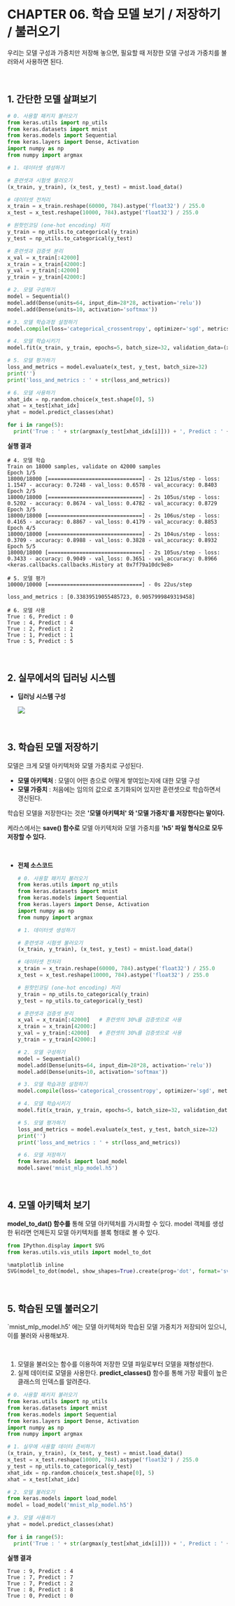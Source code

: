 # CHAPTER 06. 학습 모델 보기 / 저장하기 / 불러오기

우리는 모델 구성과 가중치만 저장해 놓으면, 필요할 때 저장한 모델 구성과 가중치를 불러와서 사용하면 된다.

<br>

## 1. 간단한 모델 살펴보기

```python
# 0. 사용할 패키지 불러오기
from keras.utils import np_utils
from keras.datasets import mnist
from keras.models import Sequential
from keras.layers import Dense, Activation
import numpy as np
from numpy import argmax

# 1. 데이터셋 생성하기

# 훈련셋과 시험셋 불러오기
(x_train, y_train), (x_test, y_test) = mnist.load_data()

# 데이터셋 전처리
x_train = x_train.reshape(60000, 784).astype('float32') / 255.0
x_test = x_test.reshape(10000, 784).astype('float32') / 255.0

# 원핫인코딩 (one-hot encoding) 처리
y_train = np_utils.to_categorical(y_train)
y_test = np_utils.to_categorical(y_test)

# 훈련셋과 검증셋 분리
x_val = x_train[:42000]
x_train = x_train[42000:]
y_val = y_train[:42000]
y_train = y_train[42000:]

# 2. 모델 구성하기
model = Sequential()
model.add(Dense(units=64, input_dim=28*28, activation='relu'))
model.add(Dense(units=10, activation='softmax'))

# 3. 모델 학습과정 설정하기
model.compile(loss='categorical_crossentropy', optimizer='sgd', metrics=['accuracy'])

# 4. 모델 학습시키기
model.fit(x_train, y_train, epochs=5, batch_size=32, validation_data=(x_val, y_val))

# 5. 모델 평가하기
loss_and_metrics = model.evaluate(x_test, y_test, batch_size=32)
print('')
print('loss_and_metrics : ' + str(loss_and_metrics))

# 6. 모델 사용하기
xhat_idx = np.random.choice(x_test.shape[0], 5)
xhat = x_test[xhat_idx]
yhat = model.predict_classes(xhat)

for i in range(5):
  print('True : ' + str(argmax(y_test[xhat_idx[i]])) + ', Predict : ' + str(yhat[i]))
```

**실행 결과**

```
# 4. 모델 학습
Train on 18000 samples, validate on 42000 samples
Epoch 1/5
18000/18000 [==============================] - 2s 121us/step - loss: 1.1547 - accuracy: 0.7248 - val_loss: 0.6578 - val_accuracy: 0.8403
Epoch 2/5
18000/18000 [==============================] - 2s 105us/step - loss: 0.5202 - accuracy: 0.8674 - val_loss: 0.4782 - val_accuracy: 0.8729
Epoch 3/5
18000/18000 [==============================] - 2s 106us/step - loss: 0.4165 - accuracy: 0.8867 - val_loss: 0.4179 - val_accuracy: 0.8853
Epoch 4/5
18000/18000 [==============================] - 2s 104us/step - loss: 0.3709 - accuracy: 0.8988 - val_loss: 0.3828 - val_accuracy: 0.8932
Epoch 5/5
18000/18000 [==============================] - 2s 105us/step - loss: 0.3433 - accuracy: 0.9049 - val_loss: 0.3651 - val_accuracy: 0.8966
<keras.callbacks.callbacks.History at 0x7f79a10dc9e8>

# 5. 모델 평가
10000/10000 [==============================] - 0s 22us/step

loss_and_metrics : [0.33839519055485723, 0.9057999849319458]

# 6. 모델 사용
True : 6, Predict : 0
True : 4, Predict : 4
True : 2, Predict : 2
True : 1, Predict : 1
True : 5, Predict : 5
```

<br>

## 2. 실무에서의 딥러닝 시스템

* **딥러닝 시스템 구성**

  <img src="http://tykimos.github.io/warehouse/2017-6-10-Model_Load_Save_1.png">

<br>

## 3. 학습된 모델 저장하기

모델은 크게 모델 아키텍처와 모델 가중치로 구성된다.

* **모델 아키텍처** : 모델이 어떤 층으로 어떻게 쌓여있는지에 대한 모델 구성
* **모델 가중치** : 처음에는 임의의 값으로 초기화되어 있지만 훈련셋으로 학습하면서 갱신된다.

학습된 모델을 저장한다는 것은 **'모델 아키텍처' 와 '모델 가중치'를 저장한다는 말이다.**

케라스에서는 **save() 함수로** 모델 아키텍처와 모델 가중치를 **'h5' 파일 형식으로 모두 저장할 수 있다.**

<br>

* **전체 소스코드**

  ```python
  # 0. 사용할 패키지 불러오기
  from keras.utils import np_utils
  from keras.datasets import mnist
  from keras.models import Sequential
  from keras.layers import Dense, Activation
  import numpy as np
  from numpy import argmax
  
  # 1. 데이터셋 생성하기
  
  # 훈련셋과 시험셋 불러오기
  (x_train, y_train), (x_test, y_test) = mnist.load_data()
  
  # 데이터셋 전처리
  x_train = x_train.reshape(60000, 784).astype('float32') / 255.0
  x_test = x_test.reshape(10000, 784).astype('float32') / 255.0
  
  # 원핫인코딩 (one-hot encoding) 처리
  y_train = np_utils.to_categorical(y_train)
  y_test = np_utils.to_categorical(y_test)
  
  # 훈련셋과 검증셋 분리
  x_val = x_train[:42000]   # 훈련셋의 30%를 검증셋으로 사용
  x_train = x_train[42000:]
  y_val = y_train[:42000]   # 훈련셋의 30%를 검증셋으로 사용
  y_train = y_train[42000:] 
  
  # 2. 모델 구성하기
  model = Sequential()
  model.add(Dense(units=64, input_dim=28*28, activation='relu'))
  model.add(Dense(units=10, activation='softmax'))
  
  # 3. 모델 학습과정 설정하기
  model.compile(loss='categorical_crossentropy', optimizer='sgd', metrics=['accuracy'])
  
  # 4. 모델 학습시키기
  model.fit(x_train, y_train, epochs=5, batch_size=32, validation_data=(x_val, y_val))
  
  # 5. 모델 평가하기
  loss_and_metrics = model.evaluate(x_test, y_test, batch_size=32)
  print('')
  print('loss_and_metrics : ' + str(loss_and_metrics))
  
  # 6. 모델 저장하기
  from keras.models import load_model
  model.save('mnist_mlp_model.h5')
  ```

<br>

## 4. 모델 아키텍처 보기

**model_to_dat() 함수를** 통해 모델 아키텍처를 가시화할 수 있다. model 객체를 생성한 뒤라면 언제든지 모델 아키텍처를 블록 형태로 볼 수 있다.

```python
from IPython.display import SVG
from keras.utils.vis_utils import model_to_dot

%matplotlib inline
SVG(model_to_dot(model, show_shapes=True).create(prog='dot', format='svg'))
```

<br>

## 5. 학습된 모델 불러오기

`mnist_mlp_model.h5' 에는 모델 아키텍처와 학습된 모델 가중치가 저장되어 있으니, 이를 불러와 사용해보자.

<br>

1. 모델을 불러오는 함수를 이용하여 저장한 모델 파일로부터 모델을 재형성한다.
2. 실제 데이터로 모델을 사용한다. **predict_classes()** 함수를 통해 가장 확률이 높은 클래스의 인덱스를 알려준다.

```python
# 0. 사용할 패키지 불러오기
from keras.utils import np_utils
from keras.datasets import mnist
from keras.models import Sequential
from keras.layers import Dense, Activation
import numpy as np
from numpy import argmax

# 1. 실무에 사용할 데이터 준비하기
(x_train, y_train), (x_test, y_test) = mnist.load_data()
x_test = x_test.reshape(10000, 784).astype('float32') / 255.0
y_test = np_utils.to_categorical(y_test)
xhat_idx = np.random.choice(x_test.shape[0], 5)
xhat = x_test[xhat_idx]

# 2. 모델 불러오기
from keras.models import load_model
model = load_model('mnist_mlp_model.h5')

# 3. 모델 사용하기
yhat = model.predict_classes(xhat)

for i in range(5):
  print('True : ' + str(argmax(y_test[xhat_idx[i]])) + ', Predict : ' + str(yhat[i]))
```

**실행 결과**

```
True : 9, Predict : 4
True : 7, Predict : 7
True : 7, Predict : 2
True : 8, Predict : 8
True : 0, Predict : 0
```